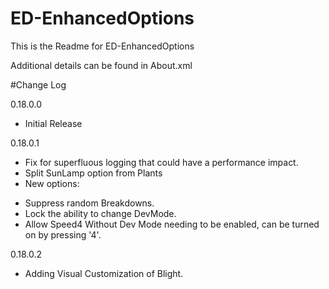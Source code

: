 # ED-EnhancedOptions
This is the Readme for ED-EnhancedOptions

Additional details can be found in About.xml

#Change Log

0.18.0.0
* Initial Release

0.18.0.1
* Fix for superfluous logging that could have a performance impact.
* Split SunLamp option from Plants
* New options:
 - Suppress random Breakdowns. 
 - Lock the ability to change DevMode. 
 - Allow Speed4 Without Dev Mode needing to be enabled, can be turned on by pressing '4'. 
 
0.18.0.2
* Adding Visual Customization of Blight.
